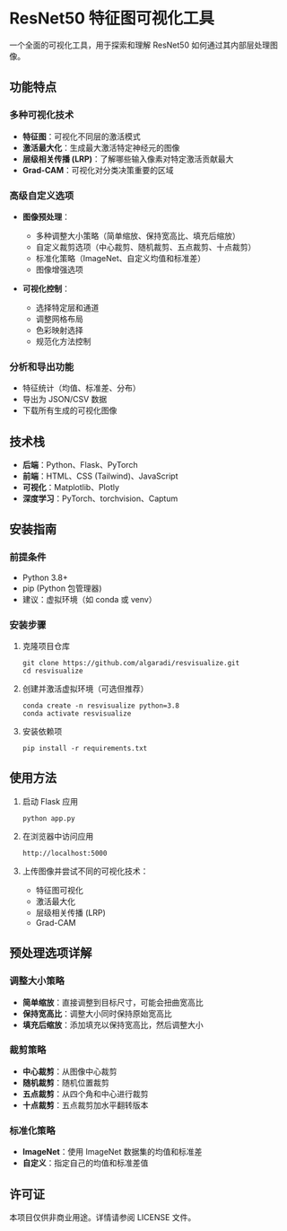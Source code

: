 # ResNet50 特征图可视化工具

一个全面的可视化工具，用于探索和理解 ResNet50 如何通过其内部层处理图像。

## 功能特点

### 多种可视化技术
- **特征图**：可视化不同层的激活模式
- **激活最大化**：生成最大激活特定神经元的图像
- **层级相关传播 (LRP)**：了解哪些输入像素对特定激活贡献最大
- **Grad-CAM**：可视化对分类决策重要的区域

### 高级自定义选项
- **图像预处理**：
  - 多种调整大小策略（简单缩放、保持宽高比、填充后缩放）
  - 自定义裁剪选项（中心裁剪、随机裁剪、五点裁剪、十点裁剪）
  - 标准化策略（ImageNet、自定义均值和标准差）
  - 图像增强选项

- **可视化控制**：
  - 选择特定层和通道
  - 调整网格布局
  - 色彩映射选择
  - 规范化方法控制

### 分析和导出功能
- 特征统计（均值、标准差、分布）
- 导出为 JSON/CSV 数据
- 下载所有生成的可视化图像

## 技术栈
- **后端**：Python、Flask、PyTorch
- **前端**：HTML、CSS (Tailwind)、JavaScript
- **可视化**：Matplotlib、Plotly
- **深度学习**：PyTorch、torchvision、Captum

## 安装指南

### 前提条件
- Python 3.8+
- pip (Python 包管理器)
- 建议：虚拟环境（如 conda 或 venv）

### 安装步骤

1. 克隆项目仓库
   ```
   git clone https://github.com/algaradi/resvisualize.git
   cd resvisualize
   ```

2. 创建并激活虚拟环境（可选但推荐）
   ```
   conda create -n resvisualize python=3.8
   conda activate resvisualize
   ```

3. 安装依赖项
   ```
   pip install -r requirements.txt
   ```

## 使用方法

1. 启动 Flask 应用
   ```
   python app.py
   ```

2. 在浏览器中访问应用
   ```
   http://localhost:5000
   ```

3. 上传图像并尝试不同的可视化技术：
   - 特征图可视化
   - 激活最大化
   - 层级相关传播 (LRP)
   - Grad-CAM

## 预处理选项详解

### 调整大小策略
- **简单缩放**：直接调整到目标尺寸，可能会扭曲宽高比
- **保持宽高比**：调整大小同时保持原始宽高比
- **填充后缩放**：添加填充以保持宽高比，然后调整大小

### 裁剪策略
- **中心裁剪**：从图像中心裁剪
- **随机裁剪**：随机位置裁剪
- **五点裁剪**：从四个角和中心进行裁剪
- **十点裁剪**：五点裁剪加水平翻转版本

### 标准化策略
- **ImageNet**：使用 ImageNet 数据集的均值和标准差
- **自定义**：指定自己的均值和标准差值

## 许可证

本项目仅供非商业用途。详情请参阅 LICENSE 文件。 